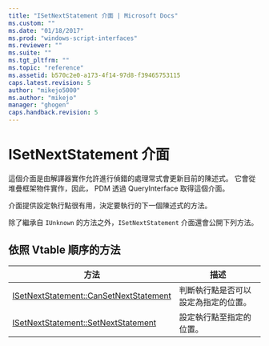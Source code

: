 ```yaml
---
title: "ISetNextStatement 介面 | Microsoft Docs"
ms.custom: ""
ms.date: "01/18/2017"
ms.prod: "windows-script-interfaces"
ms.reviewer: ""
ms.suite: ""
ms.tgt_pltfrm: ""
ms.topic: "reference"
ms.assetid: b570c2e0-a173-4f14-97d8-f39465753115
caps.latest.revision: 5
author: "mikejo5000"
ms.author: "mikejo"
manager: "ghogen"
caps.handback.revision: 5
---
```

# ISetNextStatement 介面
這個介面是由解譯器實作允許進行偵錯的處理常式會更新目前的陳述式。  它會從堆疊框架物件實作，因此， PDM 透過 QueryInterface 取得這個介面。  
  
 介面提供設定執行點很有用，決定要執行的下一個陳述式的方法。  
  
 除了繼承自 `IUnknown` 的方法之外，`ISetNextStatement` 介面還會公開下列方法。  
  
## 依照 Vtable 順序的方法  
  
|方法|描述|  
|--------|--------|  
|[ISetNextStatement::CanSetNextStatement](../../winscript/reference/isetnextstatement-cansetnextstatement.md)|判斷執行點是否可以設定為指定的位置。|  
|[ISetNextStatement::SetNextStatement](../../winscript/reference/isetnextstatement-setnextstatement.md)|設定執行點至指定的位置。|